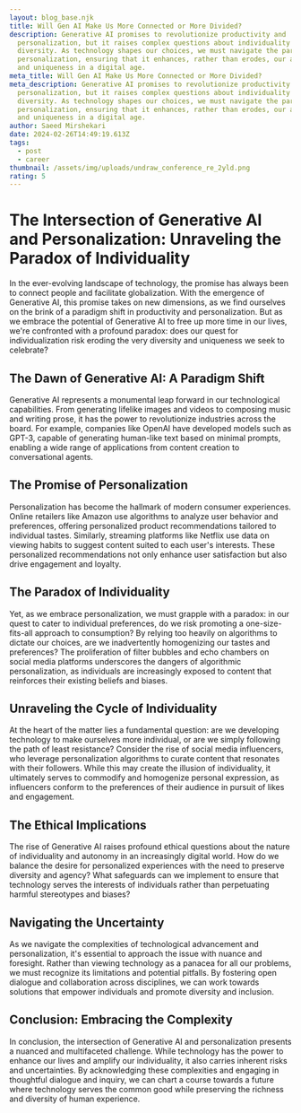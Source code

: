 ```yaml
---
layout: blog_base.njk
title: Will Gen AI Make Us More Connected or More Divided?
description: Generative AI promises to revolutionize productivity and
  personalization, but it raises complex questions about individuality and
  diversity. As technology shapes our choices, we must navigate the paradox of
  personalization, ensuring that it enhances, rather than erodes, our autonomy
  and uniqueness in a digital age.
meta_title: Will Gen AI Make Us More Connected or More Divided?
meta_description: Generative AI promises to revolutionize productivity and
  personalization, but it raises complex questions about individuality and
  diversity. As technology shapes our choices, we must navigate the paradox of
  personalization, ensuring that it enhances, rather than erodes, our autonomy
  and uniqueness in a digital age.
author: Saeed Mirshekari
date: 2024-02-26T14:49:19.613Z
tags:
  - post
  - career
thumbnail: /assets/img/uploads/undraw_conference_re_2yld.png
rating: 5
---
```

# The Intersection of Generative AI and Personalization: Unraveling the Paradox of Individuality

In the ever-evolving landscape of technology, the promise has always been to connect people and facilitate globalization. With the emergence of Generative AI, this promise takes on new dimensions, as we find ourselves on the brink of a paradigm shift in productivity and personalization. But as we embrace the potential of Generative AI to free up more time in our lives, we're confronted with a profound paradox: does our quest for individualization risk eroding the very diversity and uniqueness we seek to celebrate?

## The Dawn of Generative AI: A Paradigm Shift

Generative AI represents a monumental leap forward in our technological capabilities. From generating lifelike images and videos to composing music and writing prose, it has the power to revolutionize industries across the board. For example, companies like OpenAI have developed models such as GPT-3, capable of generating human-like text based on minimal prompts, enabling a wide range of applications from content creation to conversational agents.

## The Promise of Personalization

Personalization has become the hallmark of modern consumer experiences. Online retailers like Amazon use algorithms to analyze user behavior and preferences, offering personalized product recommendations tailored to individual tastes. Similarly, streaming platforms like Netflix use data on viewing habits to suggest content suited to each user's interests. These personalized recommendations not only enhance user satisfaction but also drive engagement and loyalty.

## The Paradox of Individuality

Yet, as we embrace personalization, we must grapple with a paradox: in our quest to cater to individual preferences, do we risk promoting a one-size-fits-all approach to consumption? By relying too heavily on algorithms to dictate our choices, are we inadvertently homogenizing our tastes and preferences? The proliferation of filter bubbles and echo chambers on social media platforms underscores the dangers of algorithmic personalization, as individuals are increasingly exposed to content that reinforces their existing beliefs and biases.

## Unraveling the Cycle of Individuality

At the heart of the matter lies a fundamental question: are we developing technology to make ourselves more individual, or are we simply following the path of least resistance? Consider the rise of social media influencers, who leverage personalization algorithms to curate content that resonates with their followers. While this may create the illusion of individuality, it ultimately serves to commodify and homogenize personal expression, as influencers conform to the preferences of their audience in pursuit of likes and engagement.

## The Ethical Implications

The rise of Generative AI raises profound ethical questions about the nature of individuality and autonomy in an increasingly digital world. How do we balance the desire for personalized experiences with the need to preserve diversity and agency? What safeguards can we implement to ensure that technology serves the interests of individuals rather than perpetuating harmful stereotypes and biases?

## Navigating the Uncertainty

As we navigate the complexities of technological advancement and personalization, it's essential to approach the issue with nuance and foresight. Rather than viewing technology as a panacea for all our problems, we must recognize its limitations and potential pitfalls. By fostering open dialogue and collaboration across disciplines, we can work towards solutions that empower individuals and promote diversity and inclusion.

## Conclusion: Embracing the Complexity

In conclusion, the intersection of Generative AI and personalization presents a nuanced and multifaceted challenge. While technology has the power to enhance our lives and amplify our individuality, it also carries inherent risks and uncertainties. By acknowledging these complexities and engaging in thoughtful dialogue and inquiry, we can chart a course towards a future where technology serves the common good while preserving the richness and diversity of human experience.